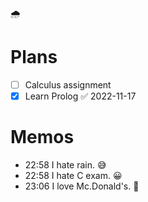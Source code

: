 🌧️

# Plans

- [ ] Calculus assignment
- [x] Learn Prolog ✅ 2022-11-17

# Memos

- 22:58 I hate rain. 😅
- 22:58 I hate C exam. 😀
- 23:06 I love Mc.Donald's. 🤩